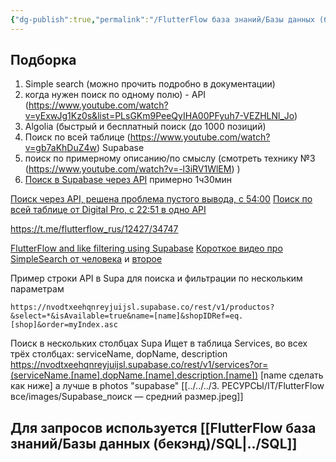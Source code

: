 ```yaml
---
{"dg-publish":true,"permalink":"/FlutterFlow база знаний/Базы данных (бекэнд)/Supabase/Поиск в Supabase/","created":"2024-10-23T10:18:09.218-03:00","updated":"2025-01-16T14:56:48.557-03:00"}
---
```


## Подборка
1. Simple search (можно прочить подробно в документации)
2. когда нужен поиск по одному полю) - API (https://www.youtube.com/watch?v=yExwJg1Kz0s&list=PLsGKm9PeeQyIHA00PFyuh7-VEZHLNl_Jo)
3. Algolia (быстрый и бесплатный поиск (до 1000 позиций)
4. Поиск по всей таблице (https://www.youtube.com/watch?v=gb7aKhDuZ4w) Supabase
4. поиск по примерному описанию/по смыслу (смотреть технику №3 (https://www.youtube.com/watch?v=-l3iRV1WlEM) )
5. [Поиск в Supabase через API](https://www.youtube.com/watch?v=1n4UGyNDAis) примерно 1ч30мин


[Поиск через API, решена проблема пустого вывода, с 54:00](https://www.youtube.com/watch?v=QikTDU4DDAU)
[Поиск по всей таблице от Digital Pro, c 22:51 в одно API](https://www.youtube.com/watch?v=gb7aKhDuZ4w)

https://t.me/flutterflow_rus/12427/34747



[FlutterFlow and like filtering using Supabase](https://medium.com/@thomas.mcneill_82427/flutterflow-and-filtering-queries-using-supabase-cfc35936ac3f)
[Короткое видео про SimpleSearch от человека](https://www.loom.com/share/fcbe0ef5c01e488f95b49b52bf9d1700) и [второе](https://www.loom.com/share/c80819672668420495bf3f531fc4a8ae)

Пример строки API в Supa для поиска и фильтрации по нескольким параметрам
```
https://nvodtxeehqnreyjuijsl.supabase.co/rest/v1/productos?&select=*&isAvailable=true&name=[name]&shopIDRef=eq.[shop]&order=myIndex.asc
```

Поиск в нескольких столбцах Supa
Ищет в таблица Services, во всех трёх столбцах: serviceName, dopName, description 
https://nvodtxeehqnreyjuijsl.supabase.co/rest/v1/services?or=(serviceName.[name],dopName.[name],description.[name])
[name сделать как ниже]
а лучше в photos "supabase"
[[../../../3. РЕСУРСЫ/IT/FlutterFlow все/images/Supabase_поиск — средний размер.jpeg]]

## Для запросов используется [[FlutterFlow база знаний/Базы данных (бекэнд)/SQL\|../SQL]]